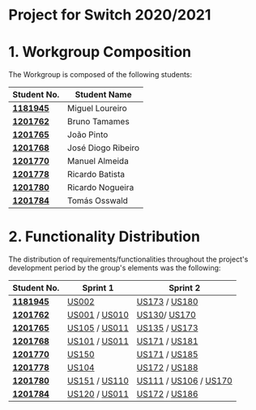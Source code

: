 # Project for  Switch 2020/2021 

# 1. Workgroup Composition

The Workgroup is composed of the following students:

| Student No.	   | Student Name|
|--------------|------------------------------|
| **[1181945](s/1181945.md)**  | Miguel Loureiro |
| **[1201762](s/1201762.md)**  | Bruno Tamames | 
| **[1201765](s/1201765.md)**  | João Pinto | 
| **[1201768](s/1201768.md)**  | José Diogo Ribeiro | 
| **[1201770](s/1201770.md)**  | Manuel Almeida | 
| **[1201778](s/1201778.md)**  | Ricardo Batista |
| **[1201780](s/1201780.md)**  | Ricardo Nogueira |
| **[1201784](s/1201784.md)**  | Tomás Osswald |

# 2. Functionality Distribution ###
The distribution of requirements/functionalities throughout the project's development period by the group's elements was the following:

| Student No.	| Sprint 1 | Sprint 2|
|------------|----------|----------|
| [**1181945**](s/1181945.md)| [US002](/sprint1/user_stories/US002_GetStandardCategories.md)| [US173](/user_stories/US173_AddCreditCardAccount.md) / [US180](/user_stories/US180_TransferMoneyFamilyMemberToFamilyMember.md)
| [**1201762**](s/1201762.md)| [US001](/user_stories/US001_CreateStandardCategory.md) / [US010](/user_stories/US010_AddFamily.md)|[US130](/sprint1/user_stories/US130TransferToPersonalCashAccount.md)/ [US170](/user_stories/US170_CreatePersonalCashAccount.md) 
| [**1201765**](s/1201765.md)| [US105](/user_stories/US105_AddRelation.md) / [US011](/user_stories/US011_AddFamilyAdministrator.md)| [US135](/user_stories/US135_CheckFamilyOrFamilyMemberCashAccountBalance.md) / [US173](/user_stories/US173_AddCreditCardAccount.md)|
| [**1201768**](s/1201768.md)| [US101](/user_stories/US101_AddFamilyMembers.md) / [US011](/user_stories/US011_AddFamilyAdministrator.md)| [US171]( /user_stories/US171_AddBankAccount.md) / [US181]( /user_stories/US181_RegisterPaymentMyCashAccount.md)|
| [**1201770**](s/1201770.md)| [US150](/user_stories/US150_GetFamilyMemberProfile.md) | [US171](/user_stories/US171_AddBankAccount.md) / [US185](/user_stories/US185_GetAccountBalance.md)|
| [**1201778**](s/1201778.md)| [US104](/user_stories/US104_GetFamilyMembersAndRelation.md)| [US172](/user_stories/US172_AddBankSavingsAccount.md) / [US188](/user_stories/US188_CheckChildrenCashAccountBalance.md)|
| [**1201780**](s/1201780.md)| [US151](/user_stories/US151_AddEmail.md) / [US110](/user_stories/US110_GetCategoryTree.md)| [US111](/user_stories/US111_AddCategoryToFamilyTree.md) / [US106](/user_stories/US106_ChangeRelation.md) / [US170](/user_stories/US170_CreatePersonalCashAccount.md) 
| [**1201784**](s/1201784.md)| [US120](/user_stories/US120_CreateFamilyCashAccount.md) / [US011](/user_stories/US011_AddFamilyAdministrator.md)| [US172](/user_stories/US172_AddBankSavingsAccount.md) / [US186](/user_stories/US186_GetListOfMovementsBetweenDates.md)|

